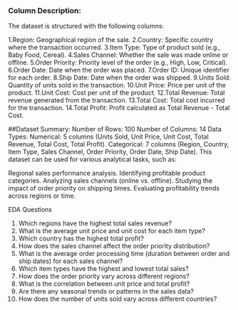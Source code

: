 ### Column Description:
The dataset is structured with the following columns:

1.Region: Geographical region of the sale.
2.Country: Specific country where the transaction occurred.
3.Item Type: Type of product sold (e.g., Baby Food, Cereal).
4.Sales Channel: Whether the sale was made online or offline.
5.Order Priority: Priority level of the order (e.g., High, Low, Critical).
6.Order Date: Date when the order was placed.
7.Order ID: Unique identifier for each order.
8.Ship Date: Date when the order was shipped.
9.Units Sold: Quantity of units sold in the transaction.
10.Unit Price: Price per unit of the product.
11.Unit Cost: Cost per unit of the product.
12.Total Revenue: Total revenue generated from the transaction.
13.Total Cost: Total cost incurred for the transaction.
14.Total Profit: Profit calculated as Total Revenue - Total Cost.


##Dataset Summary:
Number of Rows: 100
Number of Columns: 14
Data Types:
Numerical: 5 columns (Units Sold, Unit Price, Unit Cost, Total Revenue, Total Cost, Total Profit).
Categorical: 7 columns (Region, Country, Item Type, Sales Channel, Order Priority, Order Date, Ship Date).
This dataset can be used for various analytical tasks, such as:

Regional sales performance analysis.
Identifying profitable product categories.
Analyzing sales channels (online vs. offline).
Studying the impact of order priority on shipping times.
Evaluating profitability trends across regions or time. 

EDA Questions

1. Which regions have the highest total sales revenue?
2. What is the average unit price and unit cost for each item type?
3. Which country has the highest total profit?
4. How does the sales channel affect the order priority distribution?
5. What is the average order processing time (duration between order and ship dates) for each sales channel?
6. Which item types have the highest and lowest total sales?
7. How does the order priority vary across different regions?
8. What is the correlation between unit price and total profit?
9. Are there any seasonal trends or patterns in the sales data?
10. How does the number of units sold vary across different countries?

